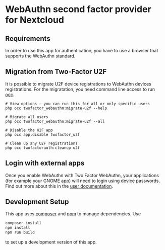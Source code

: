 <!--
  - SPDX-FileCopyrightText: 2016 Nextcloud GmbH and Nextcloud contributors
  - SPDX-License-Identifier: AGPL-3.0-or-later
-->
# WebAuthn second factor provider for Nextcloud

## Requirements

In order to use this app for authentication, you have to use a browser that supports the WebAuthn standard.

## Migration from Two-Factor U2F

It is possible to migrate U2F device registrations to WebAuthn devices registrations. For the migratation, you need command line access to run [occ](https://docs.nextcloud.com/server/stable/admin_manual/configuration_server/occ_command.html).

```shell
# View options – you can run this for all or only specific users
php occ twofactor_webauthn:migrate-u2f --help

# Migrate all users
php occ twofactor_webauthn:migrate-u2f --all

# Disable the U2F app
php occ app:disable twofactor_u2f

# Clean up any U2F registrations
php occ twofactorauth:cleanup u2f
```

## Login with external apps

Once you enable WebAuthn with Two Factor WebAuthn, your applications (for example your GNOME app) will need to login using device passwords. Find out more about this in the [user documentation](https://docs.nextcloud.com/server/stable/user_manual/en/user_2fa.html#using-client-applications-with-two-factor-authentication).

## Development Setup

This app uses [composer](https://getcomposer.org/) and [npm](https://www.npmjs.com/) to manage dependencies. Use

```bash
composer install
npm install
npm run build
```

to set up a development version of this app.
